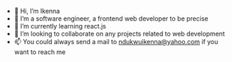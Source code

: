 - 👋 Hi, I’m Ikenna
- 👀 I’m a software engineer, a frontend web developer to be precise
- 🌱 I’m currently learning react.js
- 💞️ I’m looking to collaborate on any projects related to web development 
- 📫 You could always send a mail to ndukwuikenna@yahoo.com if you want to reach me
<!---
Ik3nna/Ik3nna is a ✨ special ✨ repository because its `README.md` (this file) appears on your GitHub profile.
You can click the Preview link to take a look at your changes.
--->
